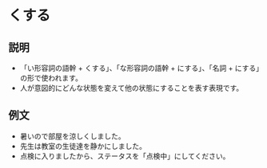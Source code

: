 # くする

## 説明

- 「い形容詞の語幹 + くする」、「な形容詞の語幹 + にする」、「名詞 + にする」の形で使われます。
- 人が意図的にどんな状態を変えて他の状態にすることを表す表現です。

## 例文

- 暑いので部屋を涼しくしました。
- 先生は教室の生徒達を静かにしました。
- 点検に入りましたから、ステータスを「点検中」にしてください。